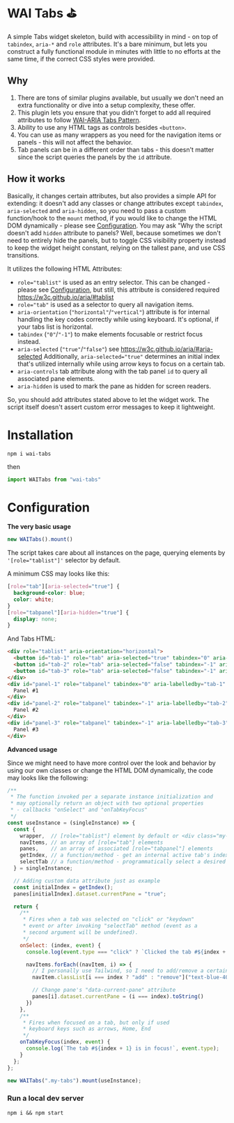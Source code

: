 # WAI Tabs &#9971;

A simple Tabs widget skeleton, build with accessibility in mind - on top of `tabindex`, `aria-*` and `role` attributes. It's a bare minimum, but lets you construct a fully functional module in minutes with little to no efforts at the same time, if the correct CSS styles were provided.

## Why

1. There are tons of similar plugins available, but usually we don't need an extra functionality or dive into a setup complexity, these offer.
2. This plugin lets you ensure that you didn't forget to add all required attributes to follow [WAI-ARIA Tabs Pattern](https://www.w3.org/WAI/ARIA/apg/patterns/tabs/).
3. Ability to use any HTML tags as controls besides `<button>`.
4. You can use as many wrappers as you need for the navigation items or panels - this will not affect the behavior.
5. Tab panels can be in a different order than tabs - this doesn't matter since the script queries the panels by the `id` attribute.

## How it works

Basically, it changes certain attributes, but also provides a simple API for extending: it doesn't add any classes or change attributes except `tabindex`, `aria-selected` and `aria-hidden`, so you need to pass a custom function/hook to the `mount` method, if you would like to change the HTML DOM dynamically - please see [Configuration](#configuration). You may ask "Why the script doesn't add `hidden` attribute to panels? Well, because sometimes we don't need to entirely hide the panels, but to toggle CSS visibility property instead to keep the widget height constant, relying on the tallest pane, and use CSS transitions.

It utilizes the following HTML Attributes:

- `role="tablist"` is used as an entry selector. This can be changed - please see [Configuration](#configuration), but still, this attribute is considered required https://w3c.github.io/aria/#tablist
- `role="tab"` is used as a selector to query all navigation items.
- `aria-orientation` (`"horizontal"`/`"vertical"`) attribute is for internal handling the key codes correctly while using keyboard. It's optional, if your tabs list is horizontal.
- `tabindex` (`"0"`/`"-1"`) to make elements focusable or restrict focus instead.
- `aria-selected` (`"true"`/`"false"`) see https://w3c.github.io/aria/#aria-selected Additionally, `aria-selected="true"` determines an initial index that's utilized internally while using arrow keys to focus on a certain tab.
- `aria-controls` tab attribute along with the tab panel `id` to query all associated pane elements.
- `aria-hidden` is used to mark the pane as hidden for screen readers.

So, you should add attributes stated above to let the widget work. The script itself doesn't assert custom error messages to keep it lightweight.

# Installation
```
npm i wai-tabs
```
then
```js
import WAITabs from "wai-tabs"
```
# Configuration

**The very basic usage**

```js
new WAITabs().mount()
```

The script takes care about all instances on the page, querying elements by `'[role="tablist"]'` selector by default.

A minimum CSS may looks like this:

```css
[role="tab"][aria-selected="true"] {
  background-color: blue;
  color: white;
}
[role="tabpanel"][aria-hidden="true"] {
  display: none;
}
```

And Tabs HTML:

```html
<div role="tablist" aria-orientation="horizontal">
  <button id="tab-1" role="tab" aria-selected="true" tabindex="0" aria-controls="panel-1">Tab 1</button>
  <button id="tab-2" role="tab" aria-selected="false" tabindex="-1" aria-controls="panel-2">Tab 2</button>
  <button id="tab-3" role="tab" aria-selected="false" tabindex="-1" aria-controls="panel-3">Tab 3</button>
</div>
<div id="panel-1" role="tabpanel" tabindex="0" aria-labelledby="tab-1" aria-hidden="false">
  Panel #1
</div>
<div id="panel-2" role="tabpanel" tabindex="-1" aria-labelledby="tab-2" aria-hidden="true">
  Panel #2
</div>
<div id="panel-3" role="tabpanel" tabindex="-1" aria-labelledby="tab-3" aria-hidden="true">
  Panel #3
</div>
```

**Advanced usage**

Since we might need to have more control over the look and behavior by using our own classes or change the HTML DOM dynamically, the code may looks like the following:

```js
/**
 * The function invoked per a separate instance initialization and
 * may optionally return an object with two optional properties
 * - callbacks "onSelect" and "onTabKeyFocus"
 */
const useInstance = (singleInstance) => {
  const {
    wrapper,  // [role="tablist"] element by default or <div class="my-tabs">...</div> in our case
    navItems, // an array of [role="tab"] elements
    panes,    // an array of associated [role="tabpanel"] elements
    getIndex, // a function/method - get an internal active tab's index
    selectTab // a function/method - programmatically select a desired tab by calling it with a certain index as an argument
  } = singleInstance;

  // Adding custom data attribute just as example
  const initialIndex = getIndex();
  panes[initialIndex].dataset.currentPane = "true";

  return {
    /**
     * Fires when a tab was selected on "click" or "keydown"
     * event or after invoking "selectTab" method (event as a
     * second argument will be undefined). 
     */
    onSelect: (index, event) {
      console.log(event.type === "click" ? `Clicked the tab #${index + 1}` : `Pressed the tab #${index + 1}`)

      navItems.forEach((navItem, i) => {
        // I personally use Tailwind, so I need to add/remove a certain class
        navItem.classList[i === index ? "add" : "remove"]("text-blue-400", "border-b-blue-400")

        // Change pane's "data-current-pane" attribute
        panes[i].dataset.currentPane = (i === index).toString()
      })
    },
    /**
     * Fires when focused on a tab, but only if used
     * keyboard keys such as arrows, Home, End
     */
    onTabKeyFocus(index, event) {
      console.log(`The tab #${index + 1} is in focus!`, event.type);
    }
  };
};

new WAITabs(".my-tabs").mount(useInstance);
```

### Run a local dev server

```
npm i && npm start
```
